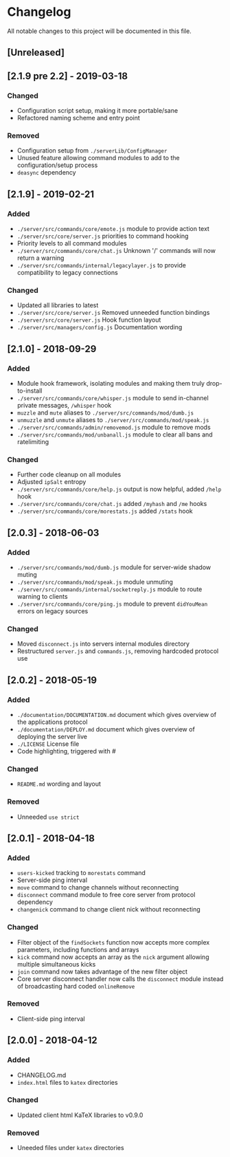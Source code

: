 # Changelog
All notable changes to this project will be documented in this file.

## [Unreleased]

## [2.1.9 pre 2.2] - 2019-03-18
### Changed
- Configuration script setup, making it more portable/sane
- Refactored naming scheme and entry point

### Removed
- Configuration setup from `./serverLib/ConfigManager`
- Unused feature allowing command modules to add to the configuration/setup process
- `deasync` dependency

## [2.1.9] - 2019-02-21
### Added
- `./server/src/commands/core/emote.js` module to provide action text
- `./server/src/core/server.js` priorities to command hooking
- Priority levels to all command modules
- `./server/src/commands/core/chat.js` Unknown '/' commands will now return a warning
- `./server/src/commands/internal/legacylayer.js` to provide compatibility to legacy connections

### Changed
- Updated all libraries to latest
- `./server/src/core/server.js` Removed unneeded function bindings
- `./server/src/core/server.js` Hook function layout
- `./server/src/managers/config.js` Documentation wording

## [2.1.0] - 2018-09-29
### Added
- Module hook framework, isolating modules and making them truly drop-to-install
- `./server/src/commands/core/whisper.js` module to send in-channel private messages, `/whisper` hook
- `muzzle` and `mute` aliases to `./server/src/commands/mod/dumb.js`
- `unmuzzle` and `unmute` aliases to `./server/src/commands/mod/speak.js`
- `./server/src/commands/admin/removemod.js` module to remove mods
- `./server/src/commands/mod/unbanall.js` module to clear all bans and ratelimiting

### Changed
- Further code cleanup on all modules
- Adjusted `ipSalt` entropy
- `./server/src/commands/core/help.js` output is now helpful, added `/help` hook
- `./server/src/commands/core/chat.js` added `/myhash` and `/me` hooks
- `./server/src/commands/core/morestats.js` added `/stats` hook

## [2.0.3] - 2018-06-03
### Added
- `./server/src/commands/mod/dumb.js` module for server-wide shadow muting
- `./server/src/commands/mod/speak.js` module unmuting
- `./server/src/commands/internal/socketreply.js` module to route warning to clients
- `./server/src/commands/core/ping.js` module to prevent `didYouMean` errors on legacy sources

### Changed
- Moved `disconnect.js` into servers internal modules directory
- Restructured `server.js` and `commands.js`, removing hardcoded protocol use

## [2.0.2] - 2018-05-19
### Added
- `./documentation/DOCUMENTATION.md` document which gives overview of the applications protocol
- `./documentation/DEPLOY.md` document which gives overview of deploying the server live
- `./LICENSE` License file
- Code highlighting, triggered with #

### Changed
- `README.md` wording and layout

### Removed
- Unneeded `use strict`

## [2.0.1] - 2018-04-18
### Added
- `users-kicked` tracking to `morestats` command
- Server-side ping interval
- `move` command to change channels without reconnecting
- `disconnect` command module to free core server from protocol dependency
- `changenick` command to change client nick without reconnecting

### Changed
- Filter object of the `findSockets` function now accepts more complex parameters, including functions and arrays
- `kick` command now accepts an array as the `nick` argument allowing multiple simultaneous kicks
- `join` command now takes advantage of the new filter object
- Core server disconnect handler now calls the `disconnect` module instead of broadcasting hard coded `onlineRemove`

### Removed
- Client-side ping interval

## [2.0.0] - 2018-04-12
### Added
- CHANGELOG.md
- `index.html` files to `katex` directories

### Changed
- Updated client html KaTeX libraries to v0.9.0

### Removed
- Uneeded files under `katex` directories
